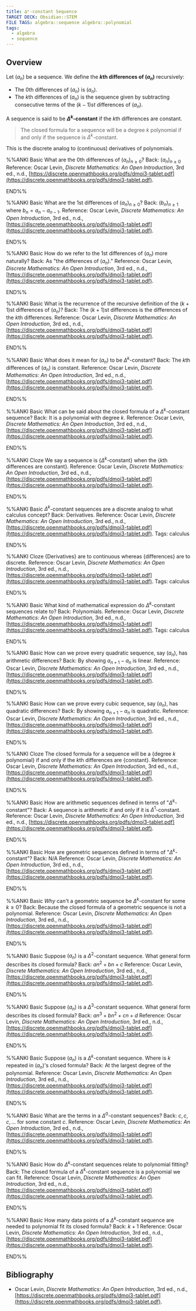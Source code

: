 ```yaml
---
title: ∆ᵏ-constant Sequence
TARGET DECK: Obsidian::STEM
FILE TAGS: algebra::sequence algebra::polynomial
tags:
  - algebra
  - sequence
---
```


## Overview

Let $(a_n)$ be a sequence. We define the **$k$th differences of $(a_n)$** recursively:

* The $0$th differences of $(a_n)$ is $(a_n)$.
* The $k$th differences of $(a_n)$ is the sequence given by subtracting consecutive terms of the $(k-1)st$ differences of $(a_n)$.

A sequence is said to be **$\Delta^k$-constant** if the $k$th differences are constant.

> The closed formula for a sequence will be a degree $k$ polynomial if and only if the sequence is $\Delta^k$-constant.

This is the discrete analog to (continuous) derivatives of polynomials.

%%ANKI
Basic
What are the $0$th differences of $(a_n)_{n \geq 0}$?
Back: $(a_n)_{n \geq 0}$
Reference: Oscar Levin, *Discrete Mathematics: An Open Introduction*, 3rd ed., n.d., [https://discrete.openmathbooks.org/pdfs/dmoi3-tablet.pdf](https://discrete.openmathbooks.org/pdfs/dmoi3-tablet.pdf).
<!--ID: 1713580109096-->
END%%

%%ANKI
Basic
What are the $1$st differences of $(a_n)_{n \geq 0}$?
Back: $(b_n)_{n \geq 1}$ where $b_n = a_n - a_{n - 1}$.
Reference: Oscar Levin, *Discrete Mathematics: An Open Introduction*, 3rd ed., n.d., [https://discrete.openmathbooks.org/pdfs/dmoi3-tablet.pdf](https://discrete.openmathbooks.org/pdfs/dmoi3-tablet.pdf).
<!--ID: 1713580109118-->
END%%

%%ANKI
Basic
How do we refer to the $1$st differences of $(a_n)$ more naturally?
Back: As "the differences of $(a_n)$."
Reference: Oscar Levin, *Discrete Mathematics: An Open Introduction*, 3rd ed., n.d., [https://discrete.openmathbooks.org/pdfs/dmoi3-tablet.pdf](https://discrete.openmathbooks.org/pdfs/dmoi3-tablet.pdf).
<!--ID: 1713580109125-->
END%%

%%ANKI
Basic
What is the recurrence of the recursive definition of the $(k + 1)$st differences of $(a_n)$?
Back: The $(k + 1)$st differences is the differences of the $k$th differences.
Reference: Oscar Levin, *Discrete Mathematics: An Open Introduction*, 3rd ed., n.d., [https://discrete.openmathbooks.org/pdfs/dmoi3-tablet.pdf](https://discrete.openmathbooks.org/pdfs/dmoi3-tablet.pdf).
<!--ID: 1713580109153-->
END%%

%%ANKI
Basic
What does it mean for $(a_n)$ to be $\Delta^k$-constant?
Back: The $k$th differences of $(a_n)$ is constant.
Reference: Oscar Levin, *Discrete Mathematics: An Open Introduction*, 3rd ed., n.d., [https://discrete.openmathbooks.org/pdfs/dmoi3-tablet.pdf](https://discrete.openmathbooks.org/pdfs/dmoi3-tablet.pdf).
<!--ID: 1713580109175-->
END%%

%%ANKI
Basic
What can be said about the closed formula of a $\Delta^k$-constant sequence?
Back: It is a polynomial with degree $k$.
Reference: Oscar Levin, *Discrete Mathematics: An Open Introduction*, 3rd ed., n.d., [https://discrete.openmathbooks.org/pdfs/dmoi3-tablet.pdf](https://discrete.openmathbooks.org/pdfs/dmoi3-tablet.pdf).
<!--ID: 1713580109182-->
END%%

%%ANKI
Cloze
We say a sequence is {$\Delta^k$-constant} when the {$k$th differences are constant}.
Reference: Oscar Levin, *Discrete Mathematics: An Open Introduction*, 3rd ed., n.d., [https://discrete.openmathbooks.org/pdfs/dmoi3-tablet.pdf](https://discrete.openmathbooks.org/pdfs/dmoi3-tablet.pdf).
<!--ID: 1713580109189-->
END%%

%%ANKI
Basic
$\Delta^k$-constant sequences are a discrete analog to what calculus concept?
Back: Derivatives.
Reference: Oscar Levin, *Discrete Mathematics: An Open Introduction*, 3rd ed., n.d., [https://discrete.openmathbooks.org/pdfs/dmoi3-tablet.pdf](https://discrete.openmathbooks.org/pdfs/dmoi3-tablet.pdf).
Tags: calculus
<!--ID: 1713580109197-->
END%%

%%ANKI
Cloze
{Derivatives} are to continuous whereas {differences} are to discrete.
Reference: Oscar Levin, *Discrete Mathematics: An Open Introduction*, 3rd ed., n.d., [https://discrete.openmathbooks.org/pdfs/dmoi3-tablet.pdf](https://discrete.openmathbooks.org/pdfs/dmoi3-tablet.pdf).
Tags: calculus
<!--ID: 1714554400146-->
END%%

%%ANKI
Basic
What kind of mathematical expression do $\Delta^k$-constant sequences relate to?
Back: Polynomials.
Reference: Oscar Levin, *Discrete Mathematics: An Open Introduction*, 3rd ed., n.d., [https://discrete.openmathbooks.org/pdfs/dmoi3-tablet.pdf](https://discrete.openmathbooks.org/pdfs/dmoi3-tablet.pdf).
Tags: calculus
<!--ID: 1713580109203-->
END%%

%%ANKI
Basic
How can we prove every quadratic sequence, say $(a_n)$, has arithmetic differences?
Back: By showing $a_{n+1} - a_n$ is linear.
Reference: Oscar Levin, *Discrete Mathematics: An Open Introduction*, 3rd ed., n.d., [https://discrete.openmathbooks.org/pdfs/dmoi3-tablet.pdf](https://discrete.openmathbooks.org/pdfs/dmoi3-tablet.pdf).
<!--ID: 1713580109225-->
END%%

%%ANKI
Basic
How can we prove every cubic sequence, say $(a_n)$, has quadratic differences?
Back: By showing $a_{n+1} - a_n$ is quadratic.
Reference: Oscar Levin, *Discrete Mathematics: An Open Introduction*, 3rd ed., n.d., [https://discrete.openmathbooks.org/pdfs/dmoi3-tablet.pdf](https://discrete.openmathbooks.org/pdfs/dmoi3-tablet.pdf).
<!--ID: 1713580109232-->
END%%

%%ANKI
Cloze
The closed formula for a sequence will be a {degree $k$ polynomial} if and only if the $k$th differences are {constant}.
Reference: Oscar Levin, *Discrete Mathematics: An Open Introduction*, 3rd ed., n.d., [https://discrete.openmathbooks.org/pdfs/dmoi3-tablet.pdf](https://discrete.openmathbooks.org/pdfs/dmoi3-tablet.pdf).
<!--ID: 1713580109237-->
END%%

%%ANKI
Basic
How are arithmetic sequences defined in terms of "$\Delta^k$-constant"?
Back: A sequence is arithmetic if and only if it is $\Delta^1$-constant.
Reference: Oscar Levin, *Discrete Mathematics: An Open Introduction*, 3rd ed., n.d., [https://discrete.openmathbooks.org/pdfs/dmoi3-tablet.pdf](https://discrete.openmathbooks.org/pdfs/dmoi3-tablet.pdf).
<!--ID: 1713580109244-->
END%%

%%ANKI
Basic
How are geometric sequences defined in terms of "$\Delta^k$-constant"?
Back: N/A
Reference: Oscar Levin, *Discrete Mathematics: An Open Introduction*, 3rd ed., n.d., [https://discrete.openmathbooks.org/pdfs/dmoi3-tablet.pdf](https://discrete.openmathbooks.org/pdfs/dmoi3-tablet.pdf).
<!--ID: 1713580109250-->
END%%

%%ANKI
Basic
*Why* can't a geometric sequence be $\Delta^k$-constant for some $k \geq 0$?
Back: Because the closed formula of a geometric sequence is not a polynomial.
Reference: Oscar Levin, *Discrete Mathematics: An Open Introduction*, 3rd ed., n.d., [https://discrete.openmathbooks.org/pdfs/dmoi3-tablet.pdf](https://discrete.openmathbooks.org/pdfs/dmoi3-tablet.pdf).
<!--ID: 1713580109255-->
END%%

%%ANKI
Basic
Suppose $(a_n)$ is a $\Delta^2$-constant sequence. What general form describes its closed formula?
Back: $an^2 + bn + c$
Reference: Oscar Levin, *Discrete Mathematics: An Open Introduction*, 3rd ed., n.d., [https://discrete.openmathbooks.org/pdfs/dmoi3-tablet.pdf](https://discrete.openmathbooks.org/pdfs/dmoi3-tablet.pdf).
<!--ID: 1713580109261-->
END%%

%%ANKI
Basic
Suppose $(a_n)$ is a $\Delta^3$-constant sequence. What general form describes its closed formula?
Back: $an^3 + bn^2 + cn + d$
Reference: Oscar Levin, *Discrete Mathematics: An Open Introduction*, 3rd ed., n.d., [https://discrete.openmathbooks.org/pdfs/dmoi3-tablet.pdf](https://discrete.openmathbooks.org/pdfs/dmoi3-tablet.pdf).
<!--ID: 1713580109265-->
END%%

%%ANKI
Basic
Suppose $(a_n)$ is a $\Delta^k$-constant sequence. Where is $k$ repeated in $(a_n)$'s closed formula?
Back: At the largest degree of the polynomial.
Reference: Oscar Levin, *Discrete Mathematics: An Open Introduction*, 3rd ed., n.d., [https://discrete.openmathbooks.org/pdfs/dmoi3-tablet.pdf](https://discrete.openmathbooks.org/pdfs/dmoi3-tablet.pdf).
<!--ID: 1713580109270-->
END%%

%%ANKI
Basic
What are the terms in a $\Delta^0$-constant sequences?
Back: $c, c, c, \ldots$ for some constant $c$.
Reference: Oscar Levin, *Discrete Mathematics: An Open Introduction*, 3rd ed., n.d., [https://discrete.openmathbooks.org/pdfs/dmoi3-tablet.pdf](https://discrete.openmathbooks.org/pdfs/dmoi3-tablet.pdf).
<!--ID: 1713580109274-->
END%%

%%ANKI
Basic
How do $\Delta^k$-constant sequences relate to polynomial fitting? 
Back: The closed formula of a $\Delta^k$-constant sequence is a polynomial we can fit.
Reference: Oscar Levin, *Discrete Mathematics: An Open Introduction*, 3rd ed., n.d., [https://discrete.openmathbooks.org/pdfs/dmoi3-tablet.pdf](https://discrete.openmathbooks.org/pdfs/dmoi3-tablet.pdf).
<!--ID: 1713580109280-->
END%%

%%ANKI
Basic
How many data points of a $\Delta^k$-constant sequence are needed to polynomial fit its closed formula?
Back: $k + 1$
Reference: Oscar Levin, *Discrete Mathematics: An Open Introduction*, 3rd ed., n.d., [https://discrete.openmathbooks.org/pdfs/dmoi3-tablet.pdf](https://discrete.openmathbooks.org/pdfs/dmoi3-tablet.pdf).
<!--ID: 1713580109285-->
END%%

## Bibliography

* Oscar Levin, *Discrete Mathematics: An Open Introduction*, 3rd ed., n.d., [https://discrete.openmathbooks.org/pdfs/dmoi3-tablet.pdf](https://discrete.openmathbooks.org/pdfs/dmoi3-tablet.pdf).